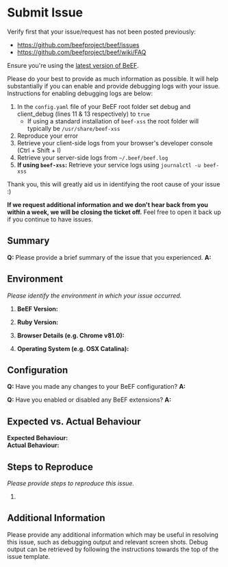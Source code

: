 # Submit Issue

Verify first that your issue/request has not been posted previously:

* https://github.com/beefproject/beef/issues
* https://github.com/beefproject/beef/wiki/FAQ

Ensure you're using the [latest version of BeEF](https://github.com/beefproject/beef/releases/tag/v0.5.1.0).

Please do your best to provide as much information as possible. It will help substantially if you can enable and provide debugging logs with your issue. Instructions for enabling debugging logs are below:

1. In the `config.yaml` file of your BeEF root folder set debug and client_debug (lines 11 & 13 respectively) to `true`
   * If using a standard installation of `beef-xss` the root folder will typically be `/usr/share/beef-xss`
2. Reproduce your error
3. Retrieve your client-side logs from your browser's developer console (Ctrl + Shift + I)
4. Retrieve your server-side logs from `~/.beef/beef.log`
5. **If using `beef-xss`:** Retrieve your service logs using `journalctl -u beef-xss`

Thank you, this will greatly aid us in identifying the root cause of your issue :)

**If we request additional information and we don't hear back from you within a week, we will be closing the ticket off.**
Feel free to open it back up if you continue to have issues. 

## Summary

**Q:** Please provide a brief summary of the issue that you experienced.
**A:**

## Environment

*Please identify the environment in which your issue occurred.*

1. **BeEF Version:**

2. **Ruby Version:**

3. **Browser Details (e.g. Chrome v81.0):**

4. **Operating System (e.g. OSX Catalina):**


## Configuration

**Q:** Have you made any changes to your BeEF configuration? 
**A:**

**Q:** Have you enabled or disabled any BeEF extensions?
**A:**

## Expected vs. Actual Behaviour

**Expected Behaviour:** 
<br />
**Actual Behaviour:**
<br />

## Steps to Reproduce

*Please provide steps to reproduce this issue.*

1.


## Additional Information

Please provide any additional information which may be useful in resolving this issue, such as debugging output and relevant screen shots. Debug output can be retrieved by following the instructions towards the top of the issue template.
